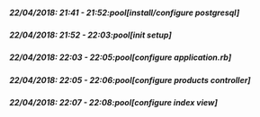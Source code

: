 
##### 22/04/2018: 21:41 - 21:52:pool[install/configure postgresql]

##### 22/04/2018: 21:52 - 22:03:pool[init setup]

##### 22/04/2018: 22:03 - 22:05:pool[configure application.rb]

##### 22/04/2018: 22:05 - 22:06:pool[configure products controller]

##### 22/04/2018: 22:07 - 22:08:pool[configure index view]
